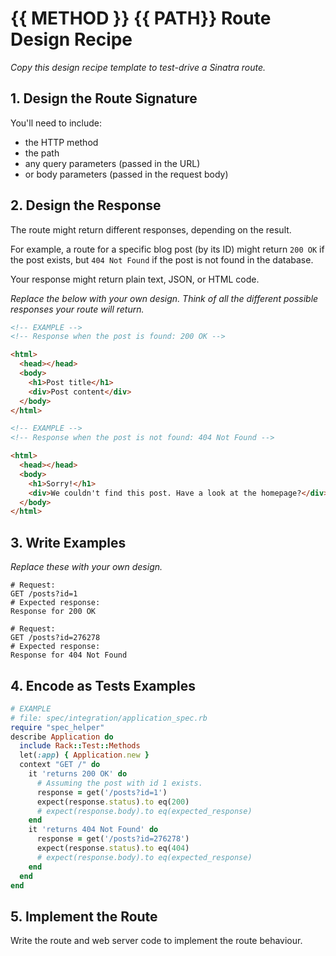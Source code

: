 # {{ METHOD }} {{ PATH}} Route Design Recipe

_Copy this design recipe template to test-drive a Sinatra route._

## 1. Design the Route Signature

You'll need to include:
  * the HTTP method
  * the path
  * any query parameters (passed in the URL)
  * or body parameters (passed in the request body)

## 2. Design the Response

The route might return different responses, depending on the result.

For example, a route for a specific blog post (by its ID) might return `200 OK` if the post exists, but `404 Not Found` if the post is not found in the database.

Your response might return plain text, JSON, or HTML code. 

_Replace the below with your own design. Think of all the different possible responses your route will return._

```html
<!-- EXAMPLE -->
<!-- Response when the post is found: 200 OK -->

<html>
  <head></head>
  <body>
    <h1>Post title</h1>
    <div>Post content</div>
  </body>
</html>
```

```html
<!-- EXAMPLE -->
<!-- Response when the post is not found: 404 Not Found -->

<html>
  <head></head>
  <body>
    <h1>Sorry!</h1>
    <div>We couldn't find this post. Have a look at the homepage?</div>
  </body>
</html>
```

## 3. Write Examples

_Replace these with your own design._

```
# Request:
GET /posts?id=1
# Expected response:
Response for 200 OK
```

```
# Request:
GET /posts?id=276278
# Expected response:
Response for 404 Not Found
```

## 4. Encode as Tests Examples

```ruby
# EXAMPLE
# file: spec/integration/application_spec.rb
require "spec_helper"
describe Application do
  include Rack::Test::Methods
  let(:app) { Application.new }
  context "GET /" do
    it 'returns 200 OK' do
      # Assuming the post with id 1 exists.
      response = get('/posts?id=1')
      expect(response.status).to eq(200)
      # expect(response.body).to eq(expected_response)
    end
    it 'returns 404 Not Found' do
      response = get('/posts?id=276278')
      expect(response.status).to eq(404)
      # expect(response.body).to eq(expected_response)
    end
  end
end
```

## 5. Implement the Route

Write the route and web server code to implement the route behaviour.